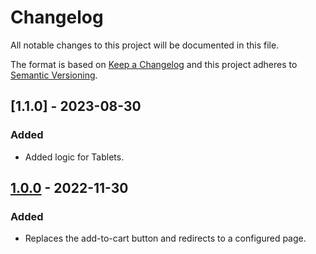 # Changelog

All notable changes to this project will be documented in this file.

The format is based on [Keep a Changelog](http://keepachangelog.com/) and this project adheres to [Semantic Versioning](http://semver.org/).

## [1.1.0] - 2023-08-30
### Added
* Added logic for Tablets.

## [1.0.0] - 2022-11-30
### Added
* Replaces the add-to-cart button and redirects to a configured page.


[Unreleased]: https://github.com/shopgate-professional-services/ext-add-to-cart-redirect/compare/v1.0.0...HEAD
[1.0.0]: https://github.com/shopgate-professional-services/ext-add-to-cart-redirect/releases/v1.0.0

